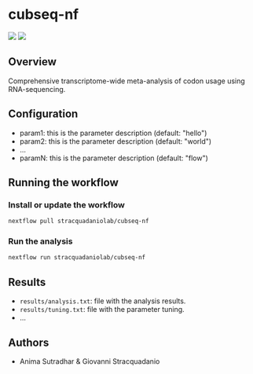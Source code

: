 # cubseq-nf

![](https://img.shields.io/badge/current_version-0.9.0-blue)
![](https://github.com/stracquadaniolab/cubseq-nf/workflows/build/badge.svg)
## Overview
Comprehensive transcriptome-wide meta-analysis of codon usage using RNA-sequencing.

## Configuration

- param1: this is the parameter description (default: "hello")
- param2: this is the parameter description (default: "world")
- ...
- paramN: this is the parameter description (default: "flow")

## Running the workflow

### Install or update the workflow

```bash
nextflow pull stracquadaniolab/cubseq-nf
```

### Run the analysis

```bash
nextflow run stracquadaniolab/cubseq-nf
```

## Results

- `results/analysis.txt`: file with the analysis results.
- `results/tuning.txt`: file with the parameter tuning.
- ...

## Authors

- Anima Sutradhar & Giovanni Stracquadanio
